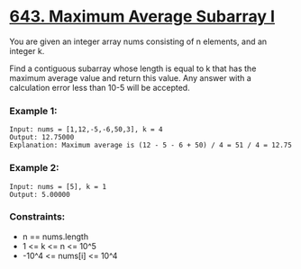 # [643. Maximum Average Subarray I](https://leetcode.com/problems/maximum-average-subarray-i/description/)
You are given an integer array nums consisting of n elements, and an integer k.

Find a contiguous subarray whose length is equal to k that has the maximum average value and return this value. Any answer with a calculation error less than 10-5 will be accepted.

 

### Example 1:
```text
Input: nums = [1,12,-5,-6,50,3], k = 4
Output: 12.75000
Explanation: Maximum average is (12 - 5 - 6 + 50) / 4 = 51 / 4 = 12.75
```
### Example 2:
```text
Input: nums = [5], k = 1
Output: 5.00000
 ```

### Constraints:

* n == nums.length
* 1 <= k <= n <= 10^5
* -10^4 <= nums[i] <= 10^4
